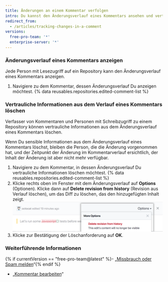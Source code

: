 ```yaml
---
title: Änderungen an einem Kommentar verfolgen
intro: Du kannst den Änderungsverlauf eines Kommentars ansehen und vertrauliche Informationen aus dem Änderungsverlauf eines Kommentars löschen.
redirect_from:
  - /articles/tracking-changes-in-a-comment
versions:
  free-pro-team: '*'
  enterprise-server: '*'
---
```


### Änderungsverlauf eines Kommentars anzeigen

Jede Person mit Lesezugriff auf ein Repository kann den Änderungsverlauf eines Kommentars anzeigen.

1. Navigiere zu dem Kommentar, dessen Änderungsverlauf Du anzeigen möchtest.
{% data reusables.repositories.edited-comment-list %}

### Vertrauliche Informationen aus dem Verlauf eines Kommentars löschen

Verfasser von Kommentaren und Personen mit Schreibzugriff zu einem Repository können vertrauliche Informationen aus dem Änderungsverlauf eines Kommentars löschen.

Wenn Du sensible Informationen aus dem Änderungsverlauf eines Kommentars löschst, bleiben die Person, die die Änderung vorgenommen hat, und der Zeitpunkt der Änderung im Kommentarverlauf ersichtlich, der Inhalt der Änderung ist aber nicht mehr verfügbar.

1. Navigiere zu dem Kommentar, in dessen Änderungsverlauf Du vertrauliche Informationen löschen möchtest.
{% data reusables.repositories.edited-comment-list %}
3. Klicke rechts oben im Fenster mit dem Änderungsverlauf auf **Options** (Optionen). Klicke dann auf **Delete revision from history** (Revision aus Verlauf löschen), um das Diff zu löschen, das den hinzugefügten Inhalt zeigt. ![Änderungsdetails eines Kommentars löschen](/assets/images/help/repository/delete-comment-edit-details.png)
4. Klicke zur Bestätigung der Löschanforderung auf **OK**.

### Weiterführende Informationen

{% if currentVersion == "free-pro-team@latest" %}- „[Missbrauch oder Spam melden](/articles/reporting-abuse-or-spam)“{% endif %}
- „[Kommentar bearbeiten](/articles/editing-a-comment)“
